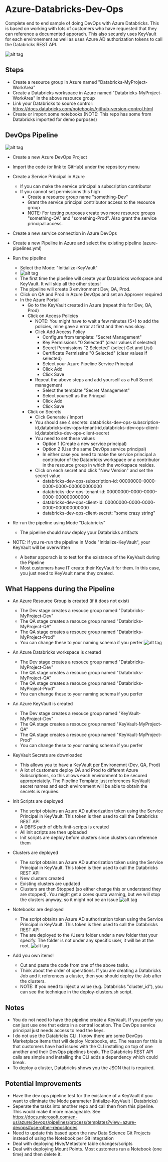 # Azure-Databricks-Dev-Ops
Complete end to end sample of doing DevOps with Azure Databricks.  This is based on working with lots of customers who have requested that they can reference a documented apporach. This also securely uses KeyVault for each environement as well as uses Azure AD authorization tokens to call the Databricks REST API.


![alt tag](https://raw.githubusercontent.com/AdamPaternostro/Azure-Databricks-Dev-Ops/master/images/Databricks-Dev-Ops.gif)


## Steps
- Create a resource group in Azure named "Databricks-MyProject-WorkArea"
- Create a Databricks workspace in Azure named "Databricks-MyProject-WorkArea" in the above resource group
- Link your Databricks to source control: https://docs.databricks.com/notebooks/github-version-control.html
- Create or import some notebooks (NOTE: This repo has some from Databricks imported for demo purposes)

## DevOps Pipeline

![alt tag](https://raw.githubusercontent.com/AdamPaternostro/Azure-Databricks-Dev-Ops/master/images/DevOps-Stages-Environments.png)

- Create a new Azure DevOps Project
- Import the code (or link to GitHub) under the repository menu
- Create a Service Principal in Azure
   - If you can make the service principal a subscription contributor 
   - If you cannot set permissions this high
      - Create a resource group name "something-Dev"
      - Grant the service principal contributor access to the resource group
      - NOTE: For testing purposes create two more resource groups "something-QA" and "something-Prod".  Also grant the service principal access.
- Create a new service connection in Azure DevOps
- Create a new Pipeline in Azure and select the existing pipeline (azure-pipelines.yml)
- Run the pipeline
  - Select the Mode: "Initialize-KeyVault"
  - ![alt tag](https://raw.githubusercontent.com/AdamPaternostro/Azure-Databricks-Dev-Ops/master/images/Deployment-Mode.png)
  - The first time the pipeline will create your Databricks workspace and KeyVault.  It will skip all the other steps!
  - The pipeline will create 3 environment Dev, QA, Prod.
  - Click on QA and Prod in Azure DevOps and set an Approver required
  - In the Azure Portal
     - Go to the KeyVault created in Azure (repeat this for Dev, QA, Prod)
     - Click on Access Policies
         - NOTE: You might have to wait a few minutes (5+) to add the policies, mine gave a error at first and then was okay.
         - Click Add Access Policy
            - Configure from template: "Secret Management"
            - Key Permissions "0 Selected" (clear values if selected)
            - Secret Permissions "2 Selected" (select Get and List)
            - Certificate Permissins "0 Selected" (clear values if selected)
            - Select your Azure Pipeline Service Principal
            - Click Add
            - Click Save
         - Repeat the above steps and add yourself as a Full Secret management 
            - Select the template "Secret Management"
            - Select yourself as the Princpal
            - Click Add
            - Click Save
     - Click on Secrets
       - Click Generate / Import
       - You should see 4 secrets: databricks-dev-ops-subscription-id,databricks-dev-ops-tenant-id,databricks-dev-ops-client-id,databricks-dev-ops-client-secret
       - You need to set these values
          - Option 1 (Create a new service principal)
          - Option 2 (Use the same DevOps service principal)
          - In either case you need to make the service principal a contributor of the Databricks workspace or a contributor in the resource group in which the workspace resides.
       - Click on each secret and click "New Version" and set the secret value
          - databricks-dev-ops-subscription-id: 00000000-0000-0000-0000-000000000000
          - databricks-dev-ops-tenant-id: 00000000-0000-0000-0000-000000000000
          - databricks-dev-ops-client-id: 00000000-0000-0000-0000-000000000000
          - databricks-dev-ops-client-secret: "some crazy string"

- Re-run the pipeline using Mode "Databricks"
  - The pipeline should now deploy your Databricks artifacts  

- NOTE: If you re-run the pipeline in Mode "Initialize-KeyVault", your KeyVault will be overwritten
  - A better apporach is to test for the existance of the KeyVault during the Pipeline
  - Most customers have IT create their KeyVault for them.  In this case, you just need to KeyVault name they created. 

## What Happens during the Pipeline
- An Azure Resource Group is created (if it does not exist)
  - The Dev stage creates a resouce group named "Databricks-MyProject-Dev"
  - The QA stage creates a resouce group named "Databricks-MyProject-QA"
  - The QA stage creates a resouce group named "Databricks-MyProject-Prod"
  - You can change these to your naming schema if you perfer
  ![alt tag](https://raw.githubusercontent.com/AdamPaternostro/Azure-Databricks-Dev-Ops/master/images/DeployedResourceGroups.png)

- An Azure Databricks workspace is created
  - The Dev stage creates a resouce group named "Databricks-MyProject-Dev"
  - The QA stage creates a resouce group named "Databricks-MyProject-QA"
  - The QA stage creates a resouce group named "Databricks-MyProject-Prod"
  - You can change these to your naming schema if you perfer

- An Azure KeyVault is created
  - The Dev stage creates a resouce group named "KeyVault-MyProject-Dev"
  - The QA stage creates a resouce group named "KeyVault-MyProject-QA"
  - The QA stage creates a resouce group named "KeyVault-MyProject-Prod"
  - You can change these to your naming schema if you perfer

- KeyVault Secrets are downloaded
  - This allows you to have a KeyVault per Environemnt (Dev, QA, Prod)
  - A lot of customers deploy QA and Prod to different Azure Subscriptions, so this allows each environment to be secured appropreiately.  The Pipeline Template just references KeyVault secret names and each environment will be able to obtain the secrets is requires.

- Init Scripts are deployed
   - The script obtains an Azure AD authorization token using the Service Principal in KeyVault.  This token is then used to call the Databricks REST API
   - A DBFS path of dbfs:/init-scripts is created
   - All init scripts are then uploaded 
   - Init scripts are deploy before clusters since clusters can reference them

- Clusters are deployed
   - The script obtains an Azure AD authorization token using the Service Principal in KeyVault.  This token is then used to call the Databricks REST API
   - New clusters created
   - Existing clusters are updated
   - Clusters are then Stopped (so either change this or understand they are stopped). You might get a cores quota warning, but we will stop the clusters anyway, so it might not be an issue
   ![alt tag](https://raw.githubusercontent.com/AdamPaternostro/Azure-Databricks-Dev-Ops/master/images/Databricks-Clusters-Deployed.png)

- Notebooks are deployed
   - The script obtains an Azure AD authorization token using the Service Principal in KeyVault.  This token is then used to call the Databricks REST API
   - The are deployed to the /Users folder under a new folder that your specify.  The folder is not under any specific user, it will be at the root.
   ![alt tag](https://raw.githubusercontent.com/AdamPaternostro/Azure-Databricks-Dev-Ops/master/images/Databricks-Notebooks-Deployed.png)

- Add you own items!
  - Cut and paste the code from one of the above tasks.
  - Think about the order of operations.  If you are creating a Databricks Job and it references a cluster, then you should deploy the Job after the clusters.
  - NOTE: If you need to inject a value (e.g. Databricks "cluster_id"), you can see the technique in the deploy-clusters.sh script.

## Notes
- You do not need to have the pipeline create a KeyVault.  If you perfer you can just use one that exists in a central location. The DevOps service principal just needs access to read the keys.
- I do not use the Databricks CLI.  I know there are some DevOps Marketplace items that will deploy Notebooks, etc.  The reason for this is that customers have had issues with the CLI installing on top of one another and their DevOps pipelines break.  The Databricks REST API calls are simple and installing the CLI adds a dependency which could break.
- To deploy a cluster, Databricks shows you the JSON that is required.

## Potential Improvements
- Have the dev ops pipeline test for the existance of a KeyVault if you want to eliminate the Mode parameter (Intialize-KeyVault | Databricks)
- Seperate the tasks into another repo and call then from this pipeline.  This would make it more manageable.  See https://docs.microsoft.com/en-us/azure/devops/pipelines/process/templates?view=azure-devops#use-other-repositories
- Need to update this based upon the new Data Science Git Projects instead of using the Notebook per Git integration
- Deal with deploying Hive/Metastore table changes/scripts
- Deal with deploying Mount Points.  Most customers run a Notebook (one time) and then delete it.
